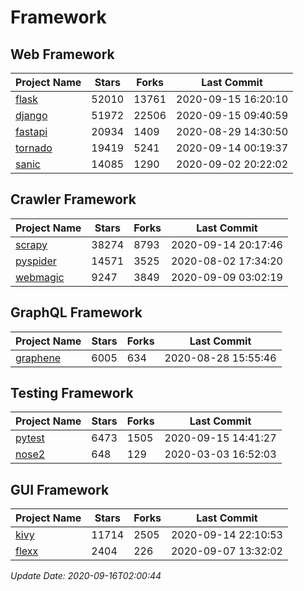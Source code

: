 # Framework

## Web Framework

| Project Name | Stars | Forks | Last Commit |
| ------------ | ----- | ----- | ----------- |
| [flask](https://github.com/pallets/flask) | 52010 | 13761 | 2020-09-15 16:20:10 |
| [django](https://github.com/django/django) | 51972 | 22506 | 2020-09-15 09:40:59 |
| [fastapi](https://github.com/tiangolo/fastapi) | 20934 | 1409 | 2020-08-29 14:30:50 |
| [tornado](https://github.com/tornadoweb/tornado) | 19419 | 5241 | 2020-09-14 00:19:37 |
| [sanic](https://github.com/huge-success/sanic) | 14085 | 1290 | 2020-09-02 20:22:02 |

## Crawler Framework

| Project Name | Stars | Forks | Last Commit |
| ------------ | ----- | ----- | ----------- |
| [scrapy](https://github.com/scrapy/scrapy) | 38274 | 8793 | 2020-09-14 20:17:46 |
| [pyspider](https://github.com/binux/pyspider) | 14571 | 3525 | 2020-08-02 17:34:20 |
| [webmagic](https://github.com/code4craft/webmagic) | 9247 | 3849 | 2020-09-09 03:02:19 |

## GraphQL Framework

| Project Name | Stars | Forks | Last Commit |
| ------------ | ----- | ----- | ----------- |
| [graphene](https://github.com/graphql-python/graphene) | 6005 | 634 | 2020-08-28 15:55:46 |

## Testing Framework

| Project Name | Stars | Forks | Last Commit |
| ------------ | ----- | ----- | ----------- |
| [pytest](https://github.com/pytest-dev/pytest) | 6473 | 1505 | 2020-09-15 14:41:27 |
| [nose2](https://github.com/nose-devs/nose2) | 648 | 129 | 2020-03-03 16:52:03 |

## GUI Framework

| Project Name | Stars | Forks | Last Commit |
| ------------ | ----- | ----- | ----------- |
| [kivy](https://github.com/kivy/kivy) | 11714 | 2505 | 2020-09-14 22:10:53 |
| [flexx](https://github.com/flexxui/flexx) | 2404 | 226 | 2020-09-07 13:32:02 |

*Update Date: 2020-09-16T02:00:44*